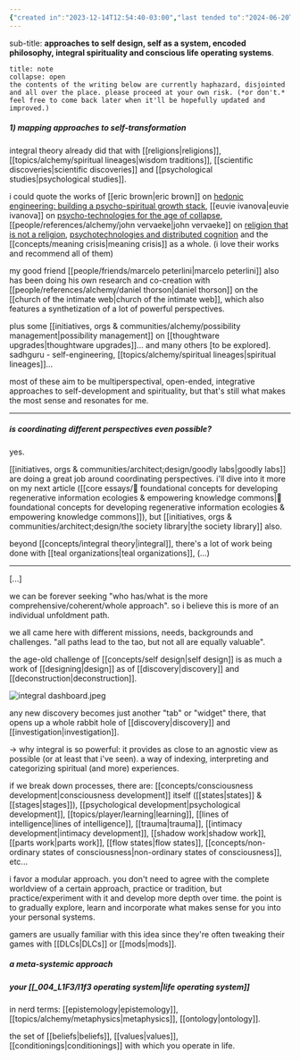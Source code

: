 ```yaml
---
{"created in":"2023-12-14T12:54:40-03:00","last tended to":"2024-06-20T17:03:18-03:00","dg-publish":true,"tags":["🌱"],"aliases":["🧘🏻‍♂️ a meta-system for modular self-development"],"permalink":"/core-essays/a-meta-system-for-modular-self-development-and-interoperability-across-philosophies-methodologies-and-perspectives/","dgPassFrontmatter":true,"created":"2023-12-14T12:54:40.894-03:00","updated":"2024-07-23T02:41:37.912-03:00"}
---
```


sub-title: **approaches to self design, self as a system, encoded philosophy, integral spirituality and conscious life operating systems**.

```ad-warning
title: note
collapse: open
the contents of the writing below are currently haphazard, disjointed and all over the place. please proceed at your own risk. (*or don't.* feel free to come back later when it'll be hopefully updated and improved.)
```

##### 1) mapping approaches to self-transformation

integral theory already did that with [[religions\|religions]], [[topics/alchemy/spiritual lineages\|wisdom traditions]], [[scientific discoveries\|scientific discoveries]] and [[psychological studies\|psychological studies]].

i could quote the works of [[eric brown\|eric brown]] on [hedonic engineering: building a psycho-spiritual growth stack](https://seriousplay.substack.com/p/hedonic-engineering), [[euvie ivanova\|euvie ivanova]] on [psycho-technologies for the age of collapse](https://euvieivanova.substack.com/p/psycho-technologies-for-the-age-of), [[people/references/alchemy/john vervaeke\|john vervaeke]] on [religion that is not a religion](https://www.youtube.com/@johnvervaeke), [psychotechnologies and distributed cognition](https://www.youtube.com/watch?v=237-jbJfleY) and the [[concepts/meaning crisis\|meaning crisis]] as a whole. (i love their works and recommend all of them)

my good friend [[people/friends/marcelo peterlini\|marcelo peterlini]] also has been doing his own research and co-creation with [[people/references/alchemy/daniel thorson\|daniel thorson]] on the [[church of the intimate web\|church of the intimate web]], which also features a synthetization of a lot of powerful perspectives.

plus some [[initiatives, orgs & communities/alchemy/possibility management\|possibility management]] on [[thoughtware upgrades\|thoughtware upgrades]]... and many others [to be explored]. sadhguru - self-engineering, [[topics/alchemy/spiritual lineages\|spiritual lineages]]...

most of these aim to be multiperspectival, open-ended, integrative approaches to self-development and spirituality, but that's still what makes the most sense and resonates for me.

---

##### is coordinating different perspectives even possible?

yes.

[[initiatives, orgs & communities/architect;design/goodly labs\|goodly labs]] are doing a great job around coordinating perspectives. i'll dive into it more on my next article ([[core essays/💭 foundational concepts for developing regenerative information ecologies & empowering knowledge commons\|💭 foundational concepts for developing regenerative information ecologies & empowering knowledge commons]]), but [[initiatives, orgs & communities/architect;design/the society library\|the society library]] also.

beyond [[concepts/integral theory\|integral]], there's a lot of work being done with [[teal organizations\|teal organizations]], (...)

---

[...]

we can be forever seeking "who has/what is the more comprehensive/coherent/whole approach". so i believe this is more of an individual unfoldment path.

we all came here with different missions, needs, backgrounds and challenges. "all paths lead to the tao, but not all are equally valuable".

the age-old challenge of [[concepts/self design\|self design]] is as much a work of [[designing\|design]] as of [[discovery\|discovery]] and [[deconstruction\|deconstruction]].

![integral dashboard.jpeg](/img/user/images/interfaces%20&%20designs/integral%20dashboard.jpeg)

any new discovery becomes just another "tab" or "widget" there, that opens up a whole rabbit hole of [[discovery\|discovery]] and [[investigation\|investigation]].

-> why integral is so powerful: it provides as close to an agnostic view as possible (or at least that i've seen). a way of indexing, interpreting and categorizing spiritual (and more) experiences.

if we break down processes, there are: [[concepts/consciousness development\|consciousness development]] itself ([[states\|states]] & [[stages\|stages]]), [[psychological development\|psychological development]], [[topics/player/learning\|learning]], [[lines of intelligence\|lines of intelligence]], [[trauma\|trauma]], [[intimacy development\|intimacy development]], [[shadow work\|shadow work]], [[parts work\|parts work]], [[flow states\|flow states]], [[concepts/non-ordinary states of consciousness\|non-ordinary states of consciousness]], etc...

i favor a modular approach. you don't need to agree with the complete worldview of a certain approach, practice or tradition, but practice/experiment with it and develop more depth over time. the point is to gradually explore, learn and incorporate what makes sense for you into your personal systems.

gamers are usually familiar with this idea since they're often tweaking their games with [[DLCs\|DLCs]] or [[mods\|mods]].

##### a meta-systemic approach


##### your [[_004_L1F3/l1f3 operating system\|life operating system]]

in nerd terms: [[epistemology\|epistemology]], [[topics/alchemy/metaphysics\|metaphysics]], [[ontology\|ontology]].

the set of [[beliefs\|beliefs]], [[values\|values]], [[conditionings\|conditionings]] with which you operate in life.

